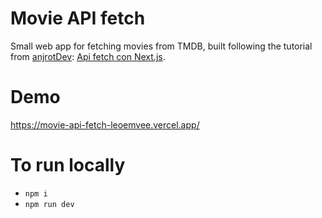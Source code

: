 # Movie API fetch

Small web app for fetching movies from TMDB, built following the tutorial from [anjrotDev](https://github.com/anjrotDev): [Api fetch con Next.js](https://www.youtube.com/watch?v=ci5mlSm1pto).

# Demo

https://movie-api-fetch-leoemvee.vercel.app/

# To run locally

- `npm i`
- `npm run dev`
